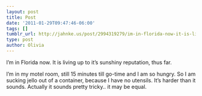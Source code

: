 ```yaml
---
layout: post
title: Post
date: '2011-01-29T09:47:46-06:00'
tags: []
tumblr_url: http://jahnke.us/post/2994319279/im-in-florida-now-it-is-living-up-to-its
type: post
author: Olivia
---
```


I’m in Florida now. It is living up to it’s sunshiny reputation, thus far. 

I’m in my motel room, still 15 minutes till go-time and I am so hungry. So I am sucking jello out of a container, because I have no utensils. It’s harder than it sounds. Actually it sounds pretty tricky.. it may be equal. 
